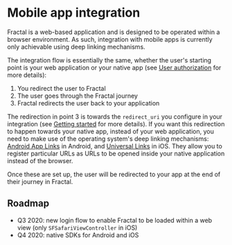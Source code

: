 # Mobile app integration

Fractal is a web-based application and is designed to be operated within a browser environment. As such, integration with mobile apps is currently only achievable using deep linking mechanisms.

The integration flow is essentially the same, whether the user's starting point is your web application or your native app \(see [User authorization](user-authorization.md) for more details\):

1. You redirect the user to Fractal
2. The user goes through the Fractal journey
3. Fractal redirects the user back to your application

The redirection in point 3 is towards the `redirect_uri` you configure in your integration \(see [Getting started](../getting-started.md#create-an-application) for more details\). If you want this redirection to happen towards your native app, instead of your web application, you need to make use of the operating system's deep linking mechanisms: [Android App Links](https://developer.android.com/training/app-links) in Android, and [Universal Links](https://developer.apple.com/ios/universal-links/) in iOS. They allow you to register particular URLs as URLs to be opened inside your native application instead of the browser.

Once these are set up, the user will be redirected to your app at the end of their journey in Fractal.

## Roadmap

* Q3 2020: new login flow to enable Fractal to be loaded within a web view \(only `SFSafariViewController` in iOS\)
* Q4 2020: native SDKs for Android and iOS

